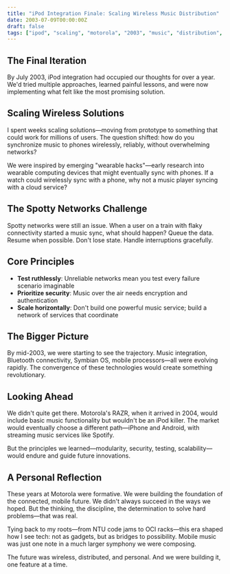 ```yaml
---
title: "iPod Integration Finale: Scaling Wireless Music Distribution"
date: 2003-07-09T00:00:00Z
draft: false
tags: ["ipod", "scaling", "motorola", "2003", "music", "distribution", "wireless"]
---
```


## The Final Iteration

By July 2003, iPod integration had occupied our thoughts for over a year. We'd tried multiple approaches, learned painful lessons, and were now implementing what felt like the most promising solution.

## Scaling Wireless Solutions

I spent weeks scaling solutions—moving from prototype to something that could work for millions of users. The question shifted: how do you synchronize music to phones wirelessly, reliably, without overwhelming networks?

We were inspired by emerging "wearable hacks"—early research into wearable computing devices that might eventually sync with phones. If a watch could wirelessly sync with a phone, why not a music player syncing with a cloud service?

## The Spotty Networks Challenge

Spotty networks were still an issue. When a user on a train with flaky connectivity started a music sync, what should happen? Queue the data. Resume when possible. Don't lose state. Handle interruptions gracefully.

## Core Principles

- **Test ruthlessly**: Unreliable networks mean you test every failure scenario imaginable
- **Prioritize security**: Music over the air needs encryption and authentication
- **Scale horizontally**: Don't build one powerful music service; build a network of services that coordinate

## The Bigger Picture

By mid-2003, we were starting to see the trajectory. Music integration, Bluetooth connectivity, Symbian OS, mobile processors—all were evolving rapidly. The convergence of these technologies would create something revolutionary.

## Looking Ahead

We didn't quite get there. Motorola's RAZR, when it arrived in 2004, would include basic music functionality but wouldn't be an iPod killer. The market would eventually choose a different path—iPhone and Android, with streaming music services like Spotify.

But the principles we learned—modularity, security, testing, scalability—would endure and guide future innovations.

## A Personal Reflection

These years at Motorola were formative. We were building the foundation of the connected, mobile future. We didn't always succeed in the ways we hoped. But the thinking, the discipline, the determination to solve hard problems—that was real.

Tying back to my roots—from NTU code jams to OCI racks—this era shaped how I see tech: not as gadgets, but as bridges to possibility. Mobile music was just one note in a much larger symphony we were composing.

The future was wireless, distributed, and personal. And we were building it, one feature at a time.
